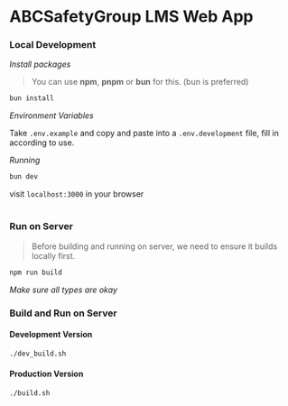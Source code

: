 # ABCSafetyGroup LMS Web App

### Local Development

_Install packages_

> You can use **npm**, **pnpm** or **bun** for this. (bun is preferred)

```bash
bun install
```

_Environment Variables_

Take `.env.example` and copy and paste into a `.env.development` file, fill in according to use.

_Running_

```bash
bun dev
```

visit `localhost:3000` in your browser

#

### Run on Server

> Before building and running on server, we need to ensure it builds locally first.

```bash
npm run build
```

_Make sure all types are okay_

### Build and Run on Server

#### Development Version

```bash
./dev_build.sh
```

#### Production Version

```bash
./build.sh
```
